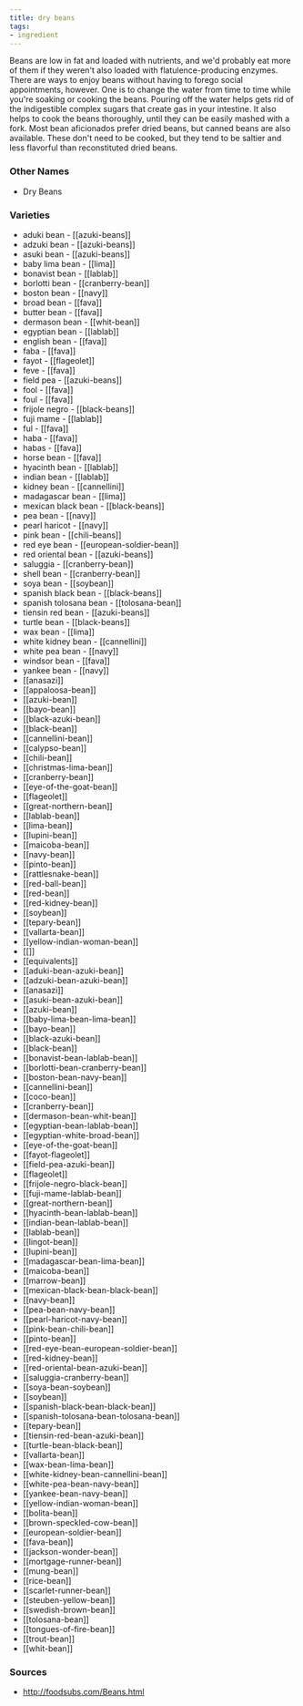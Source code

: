 ```yaml
---
title: dry beans
tags:
- ingredient
---
```

Beans are low in fat and loaded with nutrients, and we'd probably eat more of them if they weren't also loaded with flatulence-producing enzymes. There are ways to enjoy beans without having to forego social appointments, however. One is to change the water from time to time while you're soaking or cooking the beans. Pouring off the water helps gets rid of the indigestible complex sugars that create gas in your intestine. It also helps to cook the beans thoroughly, until they can be easily mashed with a fork. Most bean aficionados prefer dried beans, but canned beans are also available. These don't need to be cooked, but they tend to be saltier and less flavorful than reconstituted dried beans.

### Other Names

* Dry Beans

### Varieties

* aduki bean - [[azuki-beans]]
* adzuki bean - [[azuki-beans]]
* asuki bean - [[azuki-beans]]
* baby lima bean - [[lima]]
* bonavist bean - [[lablab]]
* borlotti bean - [[cranberry-bean]]
* boston bean - [[navy]]
* broad bean - [[fava]]
* butter bean - [[fava]]
* dermason bean - [[whit-bean]]
* egyptian bean - [[lablab]]
* english bean - [[fava]]
* faba - [[fava]]
* fayot - [[flageolet]]
* feve - [[fava]]
* field pea - [[azuki-beans]]
* fool - [[fava]]
* foul - [[fava]]
* frijole negro - [[black-beans]]
* fuji mame - [[lablab]]
* ful - [[fava]]
* haba - [[fava]]
* habas - [[fava]]
* horse bean - [[fava]]
* hyacinth bean - [[lablab]]
* indian bean - [[lablab]]
* kidney bean - [[cannellini]]
* madagascar bean - [[lima]]
* mexican black bean - [[black-beans]]
* pea bean - [[navy]]
* pearl haricot - [[navy]]
* pink bean - [[chili-beans]]
* red eye bean - [[european-soldier-bean]]
* red oriental bean - [[azuki-beans]]
* saluggia - [[cranberry-bean]]
* shell bean - [[cranberry-bean]]
* soya bean - [[soybean]]
* spanish black bean - [[black-beans]]
* spanish tolosana bean - [[tolosana-bean]]
* tiensin red bean - [[azuki-beans]]
* turtle bean - [[black-beans]]
* wax bean - [[lima]]
* white kidney bean - [[cannellini]]
* white pea bean - [[navy]]
* windsor bean - [[fava]]
* yankee bean - [[navy]]
* [[anasazi]]
* [[appaloosa-bean]]
* [[azuki-bean]]
* [[bayo-bean]]
* [[black-azuki-bean]]
* [[black-bean]]
* [[cannellini-bean]]
* [[calypso-bean]]
* [[chili-bean]]
* [[christmas-lima-bean]]
* [[cranberry-bean]]
* [[eye-of-the-goat-bean]]
* [[flageolet]]
* [[great-northern-bean]]
* [[lablab-bean]]
* [[lima-bean]]
* [[lupini-bean]]
* [[maicoba-bean]]
* [[navy-bean]]
* [[pinto-bean]]
* [[rattlesnake-bean]]
* [[red-ball-bean]]
* [[red-bean]]
* [[red-kidney-bean]]
* [[soybean]]
* [[tepary-bean]]
* [[vallarta-bean]]
* [[yellow-indian-woman-bean]]
* [[]]
* [[equivalents]]
* [[aduki-bean-azuki-bean]]
* [[adzuki-bean-azuki-bean]]
* [[anasazi]]
* [[asuki-bean-azuki-bean]]
* [[azuki-bean]]
* [[baby-lima-bean-lima-bean]]
* [[bayo-bean]]
* [[black-azuki-bean]]
* [[black-bean]]
* [[bonavist-bean-lablab-bean]]
* [[borlotti-bean-cranberry-bean]]
* [[boston-bean-navy-bean]]
* [[cannellini-bean]]
* [[coco-bean]]
* [[cranberry-bean]]
* [[dermason-bean-whit-bean]]
* [[egyptian-bean-lablab-bean]]
* [[egyptian-white-broad-bean]]
* [[eye-of-the-goat-bean]]
* [[fayot-flageolet]]
* [[field-pea-azuki-bean]]
* [[flageolet]]
* [[frijole-negro-black-bean]]
* [[fuji-mame-lablab-bean]]
* [[great-northern-bean]]
* [[hyacinth-bean-lablab-bean]]
* [[indian-bean-lablab-bean]]
* [[lablab-bean]]
* [[lingot-bean]]
* [[lupini-bean]]
* [[madagascar-bean-lima-bean]]
* [[maicoba-bean]]
* [[marrow-bean]]
* [[mexican-black-bean-black-bean]]
* [[navy-bean]]
* [[pea-bean-navy-bean]]
* [[pearl-haricot-navy-bean]]
* [[pink-bean-chili-bean]]
* [[pinto-bean]]
* [[red-eye-bean-european-soldier-bean]]
* [[red-kidney-bean]]
* [[red-oriental-bean-azuki-bean]]
* [[saluggia-cranberry-bean]]
* [[soya-bean-soybean]]
* [[soybean]]
* [[spanish-black-bean-black-bean]]
* [[spanish-tolosana-bean-tolosana-bean]]
* [[tepary-bean]]
* [[tiensin-red-bean-azuki-bean]]
* [[turtle-bean-black-bean]]
* [[vallarta-bean]]
* [[wax-bean-lima-bean]]
* [[white-kidney-bean-cannellini-bean]]
* [[white-pea-bean-navy-bean]]
* [[yankee-bean-navy-bean]]
* [[yellow-indian-woman-bean]]
* [[bolita-bean]]
* [[brown-speckled-cow-bean]]
* [[european-soldier-bean]]
* [[fava-bean]]
* [[jackson-wonder-bean]]
* [[mortgage-runner-bean]]
* [[mung-bean]]
* [[rice-bean]]
* [[scarlet-runner-bean]]
* [[steuben-yellow-bean]]
* [[swedish-brown-bean]]
* [[tolosana-bean]]
* [[tongues-of-fire-bean]]
* [[trout-bean]]
* [[whit-bean]]

### Sources
* http://foodsubs.com/Beans.html
